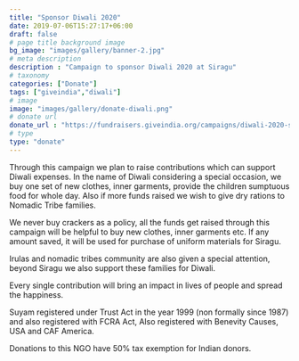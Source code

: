 ```yaml
---
title: "Sponsor Diwali 2020"
date: 2019-07-06T15:27:17+06:00
draft: false
# page title background image
bg_image: "images/gallery/banner-2.jpg"
# meta description
description : "Campaign to sponsor Diwali 2020 at Siragu"
# taxonomy
categories: ["Donate"]
tags: ["giveindia","diwali"]
# image
image: "images/gallery/donate-diwali.png"
# donate url
donate_url : "https://fundraisers.giveindia.org/campaigns/diwali-2020-suyam-charitable-trust-raising-contribution-to-support-500-beneficiaries"
# type
type: "donate"
---
```


Through this campaign we plan to raise contributions which can support Diwali 
expenses. In the name of Diwali considering a special occasion, we buy one set 
of new clothes, inner garments, provide the children sumptuous food for whole 
day. Also if more funds raised we wish to give dry rations to Nomadic Tribe 
families.

We never buy crackers as a policy, all the funds get raised through this 
campaign will be helpful to buy new clothes, inner garments etc. If any amount 
saved, it will be used for purchase of uniform materials for Siragu.

Irulas and nomadic tribes community are also given a special attention, beyond 
Siragu we also support these families for Diwali.

Every single contribution will bring an impact in lives of people and spread 
the happiness.

Suyam registered under Trust Act in the year 1999 (non formally since 1987) and 
also registered with FCRA Act, Also registered with Benevity Causes, USA and 
CAF America.

Donations to this NGO have 50% tax exemption for Indian donors.

